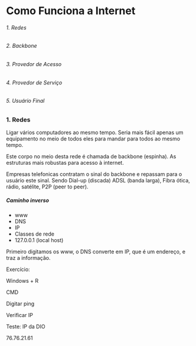 # Como Funciona a Internet

###### 1. Redes

###### 2. Backbone

###### 3. Provedor de Acesso

###### 4. Provedor de Serviço

###### 5. Usuário Final

### 1. Redes

Ligar vários computadores ao mesmo tempo. Seria mais fácil apenas um equipamento no meio de todos eles para mandar para todos ao mesmo tempo.

Este corpo no meio desta rede é chamada de backbone (espinha). As estruturas mais robustas para acesso à internet.

Empresas telefonicas contratam o sinal do backbone e repassam para o usuário este sinal. Sendo Dial-up (discada) ADSL (banda larga), Fibra ótica, rádio, satélite, P2P (peer to peer).



##### Caminho inverso

- www
- DNS
- IP
- Classes de rede
- 127.0.0.1 (local host)

Primeiro digitamos os www, o DNS converte em IP, que é um endereço, e traz a informação.

Exercício:

Windows + R

CMD

Digitar ping <site>

Verificar IP

Teste: IP da DIO

76.76.21.61

